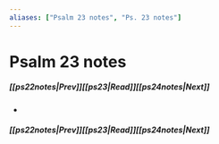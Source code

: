 ```yaml
---
aliases: ["Psalm 23 notes", "Ps. 23 notes"]
---
```

# Psalm 23 notes
##### <span class=arrow-left></span>[[ps22notes|Prev]]<span class=navigation-separator></span>[[ps23|Read]]<span class=navigation-separator></span>[[ps24notes|Next]]<span class=arrow-right></span>
- 
##### <span class=arrow-left></span>[[ps22notes|Prev]]<span class=navigation-separator></span>[[ps23|Read]]<span class=navigation-separator></span>[[ps24notes|Next]]<span class=arrow-right></span>